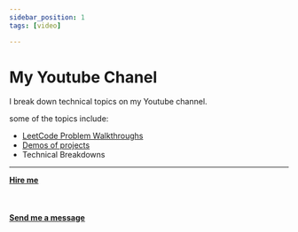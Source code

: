 ```yaml
---
sidebar_position: 1
tags: [video]

---
```


# My Youtube Chanel

I break down technical topics on my Youtube channel.

some of the topics include:
* [LeetCode Problem Walkthroughs](/docs/content/Youtube/Leetcode)
* [Demos of projects](/docs/content/Youtube/Demos)
* Technical Breakdowns

<hr></hr>

<a href="https://calendly.com/mattherzog/business-chat" target="_blank"><b><u>Hire me</u></b></a>
<br></br>
<br></br>
<a href="mailto:matt@mattherzog.me" target="_blank"><b><u>Send me a message</u></b></a>